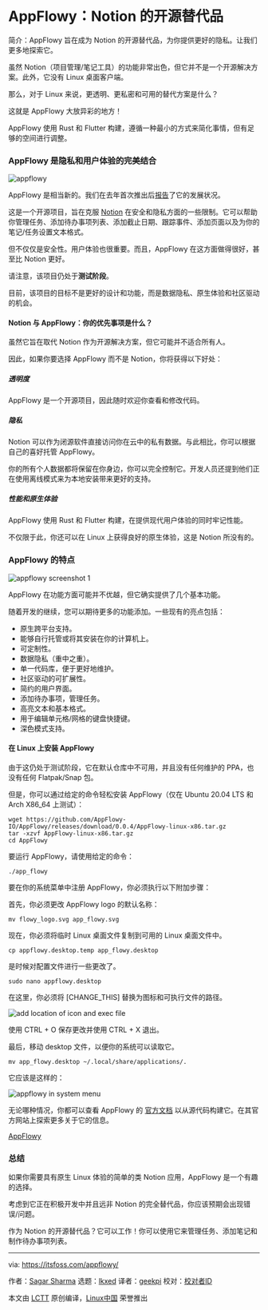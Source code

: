 [#]: subject: "AppFlowy: An Open-Source Alternative to Notion"
[#]: via: "https://itsfoss.com/appflowy/"
[#]: author: "Sagar Sharma https://itsfoss.com/author/sagar/"
[#]: collector: "lkxed"
[#]: translator: "geekpi"
[#]: reviewer: " "
[#]: publisher: " "
[#]: url: " "

AppFlowy：Notion 的开源替代品
======
简介：AppFlowy 旨在成为 Notion 的开源替代品，为你提供更好的隐私。让我们更多地探索它。

虽然 Notion（项目管理/笔记工具）的功能非常出色，但它并不是一个开源解决方案。此外，它没有 Linux 桌面客户端。

那么，对于 Linux 来说，更透明、更私密和可用的替代方案是什么？

这就是 AppFlowy 大放异彩的地方！

AppFlowy 使用 Rust 和 Flutter 构建，遵循一种最小的方式来简化事情，但有足够的空间进行调整。

### AppFlowy 是隐私和用户体验的完美结合

![appflowy][1]

AppFlowy 是相当新的。我们在去年首次推出后[报告][2]了它的发展状况。

这是一个开源项目，旨在克服 [Notion][3] 在安全和隐私方面的一些限制。它可以帮助你管理任务、添加待办事项列表、添加截止日期、跟踪事件、添加页面以及为你的笔记/任务设置文本格式。

但不仅仅是安全性。用户体验也很重要。而且，AppFlowy 在这方面做得很好，甚至比 Notion 更好。

请注意，该项目仍处于**测试阶段**。

目前，该项目的目标不是更好的设计和功能，而是数据隐私、原生体验和社区驱动的机会。

#### Notion 与 AppFlowy：你的优先事项是什么？

虽然它旨在取代 Notion 作为开源解决方案，但它可能并不适合所有人。

因此，如果你要选择 AppFlowy 而不是 Notion，你将获得以下好处：

##### 透明度

AppFlowy 是一个开源项目，因此随时欢迎你查看和修改代码。

##### 隐私

Notion 可以作为闭源软件直接访问你在云中的私有数据。与此相比，你可以根据自己的喜好托管 AppFlowy。

你的所有个人数据都将保留在你身边，你可以完全控制它。开发人员还提到他们正在使用离线模式来为本地安装带来更好的支持。

##### 性能和原生体验

AppFlowy 使用 Rust 和 Flutter 构建，在提供现代用户体验的同时牢记性能。

不仅限于此，你还可以在 Linux 上获得良好的原生体验，这是 Notion 所没有的。

### AppFlowy 的特点

![appflowy screenshot 1][4]

AppFlowy 在功能方面可能并不优越，但它确实提供了几个基本功能。

随着开发的继续，您可以期待更多的功能添加。一些现有的亮点包括：

* 原生跨平台支持。
* 能够自行托管或将其安装在你的计算机上。
* 可定制性。
* 数据隐私（重中之重）。
* 单一代码库，便于更好地维护。
* 社区驱动的可扩展性。
* 简约的用户界面。
* 添加待办事项，管理任务。
* 高亮文本和基本格式。
* 用于编辑单元格/网格的键盘快捷键。
* 深色模式支持。

#### 在 Linux 上安装 AppFlowy

由于这仍处于测试阶段，它在默认仓库中不可用，并且没有任何维护的 PPA，也没有任何 Flatpak/Snap 包。

但是，你可以通过给定的命令轻松安装 AppFlowy（仅在 Ubuntu 20.04 LTS 和 Arch X86_64 上测试）：

```
wget https://github.com/AppFlowy-IO/AppFlowy/releases/download/0.0.4/AppFlowy-linux-x86.tar.gz
tar -xzvf AppFlowy-linux-x86.tar.gz
cd AppFlowy
```

要运行 AppFlowy，请使用给定的命令：

```
./app_flowy
```

要在你的系统菜单中注册 AppFlowy，你必须执行以下附加步骤：

首先，你必须更改 AppFlowy logo 的默认名称：

```
mv flowy_logo.svg app_flowy.svg
```

现在，你必须将临时 Linux 桌面文件复制到可用的 Linux 桌面文件中。

```
cp appflowy.desktop.temp app_flowy.desktop
```

是时候对配置文件进行一些更改了。

```
sudo nano appflowy.desktop
```

在这里，你必须将 [CHANGE_THIS] 替换为图标和可执行文件的路径。

![add location of icon and exec file][5]

使用 CTRL + O 保存更改并使用 CTRL + X 退出。

最后，移动 desktop 文件，以便你的系统可以读取它。

```
mv app_flowy.desktop ~/.local/share/applications/.
```

它应该是这样的：

![appflowy in system menu][6]

无论哪种情况，你都可以查看 AppFlowy 的 [官方文档][7] 以从源代码构建它。在其官方网站上探索更多关于它的信息。

[AppFlowy][8]

### 总结

如果你需要具有原生 Linux 体验的简单的类 Notion 应用，AppFlowy 是一个有趣的选择。

考虑到它正在积极开发中并且远非 Notion 的完全替代品，你应该预期会出现错误/问题。

作为 Notion 的开源替代品？它可以工作！你可以使用它来管理任务、添加笔记和制作待办事项列表。

--------------------------------------------------------------------------------

via: https://itsfoss.com/appflowy/

作者：[Sagar Sharma][a]
选题：[lkxed][b]
译者：[geekpi](https://github.com/geekpi)
校对：[校对者ID](https://github.com/校对者ID)

本文由 [LCTT](https://github.com/LCTT/TranslateProject) 原创编译，[Linux中国](https://linux.cn/) 荣誉推出

[a]: https://itsfoss.com/author/sagar/
[b]: https://github.com/lkxed
[1]: https://itsfoss.com/wp-content/uploads/2022/07/AppFlowy.png
[2]: https://news.itsfoss.com/appflowy-development/
[3]: https://www.notion.so/
[4]: https://itsfoss.com/wp-content/uploads/2022/07/appflowy-screenshot-1.png
[5]: https://itsfoss.com/wp-content/uploads/2022/07/Add-location-of-icon-and-exec-file-800x524.png
[6]: https://itsfoss.com/wp-content/uploads/2022/07/AppFlowy-in-System-menu-1.png
[7]: https://appflowy.gitbook.io/docs/essential-documentation/contribute-to-appflowy/software-contributions/environment-setup/building-on-linux
[8]: https://www.appflowy.io/
